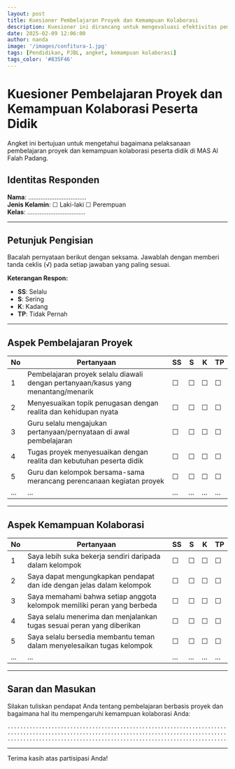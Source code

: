 ```yaml
---
layout: post
title: Kuesioner Pembelajaran Proyek dan Kemampuan Kolaborasi
description: Kuesioner ini dirancang untuk mengevaluasi efektivitas pembelajaran berbasis proyek dan mengukur tingkat kemampuan kolaborasi peserta didik.
date: 2025-02-09 12:06:00
author: nanda
image: '/images/confitura-1.jpg'
tags: [Pendidikan, PJBL, angket, kemampuan kolaborasi]
tags_color: '#835F46'
---
```


# Kuesioner Pembelajaran Proyek dan Kemampuan Kolaborasi Peserta Didik

Angket ini bertujuan untuk mengetahui bagaimana pelaksanaan pembelajaran proyek dan kemampuan kolaborasi peserta didik di MAS Al Falah Padang.

## **Identitas Responden**  
**Nama**: ……………………………  
**Jenis Kelamin**: ☐ Laki-laki ☐ Perempuan  
**Kelas**: ……………………………  

---

## **Petunjuk Pengisian**
Bacalah pernyataan berikut dengan seksama. Jawablah dengan memberi tanda ceklis (√) pada setiap jawaban yang paling sesuai.

**Keterangan Respon:**
- **SS**: Selalu
- **S**: Sering
- **K**: Kadang
- **TP**: Tidak Pernah

---

## **Aspek Pembelajaran Proyek**

| No | Pertanyaan | SS | S | K | TP |
|----|---------------------------------------------|----|----|----|----|
| 1  | Pembelajaran proyek selalu diawali dengan pertanyaan/kasus yang menantang/menarik | ☐ | ☐ | ☐ | ☐ |
| 2  | Menyesuaikan topik penugasan dengan realita dan kehidupan nyata | ☐ | ☐ | ☐ | ☐ |
| 3  | Guru selalu mengajukan pertanyaan/pernyataan di awal pembelajaran | ☐ | ☐ | ☐ | ☐ |
| 4  | Tugas proyek menyesuaikan dengan realita dan kebutuhan peserta didik | ☐ | ☐ | ☐ | ☐ |
| 5  | Guru dan kelompok bersama-sama merancang perencanaan kegiatan proyek | ☐ | ☐ | ☐ | ☐ |
| ... | ... | ... | ... | ... | ... |

---

## **Aspek Kemampuan Kolaborasi**

| No | Pertanyaan | SS | S | K | TP |
|----|-------------------------------------------------|----|----|----|----|
| 1  | Saya lebih suka bekerja sendiri daripada dalam kelompok | ☐ | ☐ | ☐ | ☐ |
| 2  | Saya dapat mengungkapkan pendapat dan ide dengan jelas dalam kelompok | ☐ | ☐ | ☐ | ☐ |
| 3  | Saya memahami bahwa setiap anggota kelompok memiliki peran yang berbeda | ☐ | ☐ | ☐ | ☐ |
| 4  | Saya selalu menerima dan menjalankan tugas sesuai peran yang diberikan | ☐ | ☐ | ☐ | ☐ |
| 5  | Saya selalu bersedia membantu teman dalam menyelesaikan tugas kelompok | ☐ | ☐ | ☐ | ☐ |
| ... | ... | ... | ... | ... | ... |

---

## **Saran dan Masukan**
Silakan tuliskan pendapat Anda tentang pembelajaran berbasis proyek dan bagaimana hal itu mempengaruhi kemampuan kolaborasi Anda:

```
..................................................................................
..................................................................................
..................................................................................
```

---
Terima kasih atas partisipasi Anda!